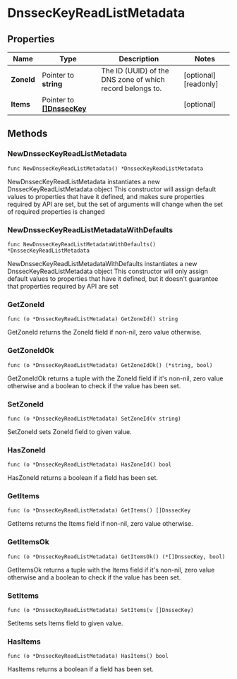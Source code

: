 # DnssecKeyReadListMetadata

## Properties

|Name | Type | Description | Notes|
|------------ | ------------- | ------------- | -------------|
|**ZoneId** | Pointer to **string** | The ID (UUID) of the DNS zone of which record belongs to. | [optional] [readonly] |
|**Items** | Pointer to [**[]DnssecKey**](DnssecKey.md) |  | [optional] |

## Methods

### NewDnssecKeyReadListMetadata

`func NewDnssecKeyReadListMetadata() *DnssecKeyReadListMetadata`

NewDnssecKeyReadListMetadata instantiates a new DnssecKeyReadListMetadata object
This constructor will assign default values to properties that have it defined,
and makes sure properties required by API are set, but the set of arguments
will change when the set of required properties is changed

### NewDnssecKeyReadListMetadataWithDefaults

`func NewDnssecKeyReadListMetadataWithDefaults() *DnssecKeyReadListMetadata`

NewDnssecKeyReadListMetadataWithDefaults instantiates a new DnssecKeyReadListMetadata object
This constructor will only assign default values to properties that have it defined,
but it doesn't guarantee that properties required by API are set

### GetZoneId

`func (o *DnssecKeyReadListMetadata) GetZoneId() string`

GetZoneId returns the ZoneId field if non-nil, zero value otherwise.

### GetZoneIdOk

`func (o *DnssecKeyReadListMetadata) GetZoneIdOk() (*string, bool)`

GetZoneIdOk returns a tuple with the ZoneId field if it's non-nil, zero value otherwise
and a boolean to check if the value has been set.

### SetZoneId

`func (o *DnssecKeyReadListMetadata) SetZoneId(v string)`

SetZoneId sets ZoneId field to given value.

### HasZoneId

`func (o *DnssecKeyReadListMetadata) HasZoneId() bool`

HasZoneId returns a boolean if a field has been set.

### GetItems

`func (o *DnssecKeyReadListMetadata) GetItems() []DnssecKey`

GetItems returns the Items field if non-nil, zero value otherwise.

### GetItemsOk

`func (o *DnssecKeyReadListMetadata) GetItemsOk() (*[]DnssecKey, bool)`

GetItemsOk returns a tuple with the Items field if it's non-nil, zero value otherwise
and a boolean to check if the value has been set.

### SetItems

`func (o *DnssecKeyReadListMetadata) SetItems(v []DnssecKey)`

SetItems sets Items field to given value.

### HasItems

`func (o *DnssecKeyReadListMetadata) HasItems() bool`

HasItems returns a boolean if a field has been set.


